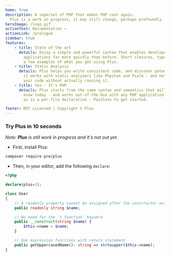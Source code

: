 ```yaml
---
home: true
description: A superset of PHP that makes PHP cool again.
  Plus is a work in progress, it may still change, perhaps profoundly.
heroImage: /logo.gif
actionText: Documentation →
actionLink: /prologue
sidebar: true
features:
    - title: State of the art
      details: Enjoy a simple and powerful syntax that enables developers to build very complex
        applications far more quickly than before. Short closures, types, enumerations are just
        a few examples of what you get using Plus.
    - title: Static Analysis
      details: Plus helps you write consistent code, and discover potential errors. By default,
        it works with static analysers like Phpstan and Psalm - and helps you finding errors in
        your code without actually running it.
    - title: Yes - It's PHP
      details: Plus starts from the same syntax and semantics that millions of PHP developers
        know today - and works out-of-the-box with any PHP application. Also, it's optional
        as is a per-file declaration - Painless to get started.

footer: MIT Licensed | Copyright © Plus
---
```


### Try **Plus** in 10 seconds

_Note: **Plus** is still work in progress and it's not out yet._

- First, install Plus:

```bash
composer require pre/plus
```

- Then, in your editor, add the following `declare`:

```php
<?php

declare(plus=1);

class User
{
    // A readonly property cannot be assigned after the constructor exits
    public readonly string $name;

    // No need for the `t_function` keyword
    public __construct(string $name) {
        $this->name = $name;
    }

    // One expression functions with return statement
    public getUppercasedName(): string => strtoupper($this->name);
}
```
